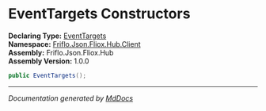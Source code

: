 ﻿<!--  
  <auto-generated>   
    The contents of this file were generated by a tool.  
    Changes to this file may be list if the file is regenerated  
  </auto-generated>   
-->

# EventTargets Constructors

**Declaring Type:** [EventTargets](../index.md)  
**Namespace:** [Friflo.Json.Fliox.Hub.Client](../../index.md)  
**Assembly:** Friflo.Json.Fliox.Hub  
**Assembly Version:** 1.0.0

```csharp
public EventTargets();
```
___

*Documentation generated by [MdDocs](https://github.com/ap0llo/mddocs)*
